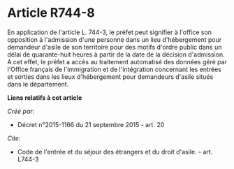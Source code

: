 # Article R744-8

En application de l'article L. 744-3, le préfet peut signifier à l'office son opposition à l'admission d'une personne dans un
lieu d'hébergement pour demandeur d'asile de son territoire pour des motifs d'ordre public dans un délai de quarante-huit
heures à partir de la date de la décision d'admission. A cet effet, le préfet a accès au traitement automatisé des données
géré par l'Office français de l'immigration et de l'intégration concernant les entrées et sorties dans les lieux
d'hébergement pour demandeurs d'asile situés dans le département.

**Liens relatifs à cet article**

_Créé par_:

  - Décret n°2015-1166 du 21 septembre 2015 - art. 20

_Cite_:

  - Code de l'entrée et du séjour des étrangers et du droit d'asile. - art. L744-3
